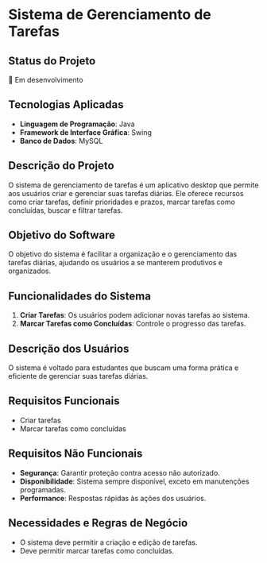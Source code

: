 # Sistema de Gerenciamento de Tarefas

## Status do Projeto
:construction: Em desenvolvimento

## Tecnologias Aplicadas
- **Linguagem de Programação**: Java
- **Framework de Interface Gráfica**: Swing
- **Banco de Dados**: MySQL

## Descrição do Projeto
O sistema de gerenciamento de tarefas é um aplicativo desktop que permite aos usuários criar e gerenciar suas tarefas diárias. Ele oferece recursos como criar tarefas, definir prioridades e prazos, marcar tarefas como concluídas, buscar e filtrar tarefas.

## Objetivo do Software
O objetivo do sistema é facilitar a organização e o gerenciamento das tarefas diárias, ajudando os usuários a se manterem produtivos e organizados.

## Funcionalidades do Sistema
1. **Criar Tarefas**: Os usuários podem adicionar novas tarefas ao sistema.
2. **Marcar Tarefas como Concluídas**: Controle o progresso das tarefas.

## Descrição dos Usuários
O sistema é voltado para estudantes que buscam uma forma prática e eficiente de gerenciar suas tarefas diárias.

## Requisitos Funcionais
- Criar tarefas
- Marcar tarefas como concluídas

## Requisitos Não Funcionais
- **Segurança**: Garantir proteção contra acesso não autorizado.
- **Disponibilidade**: Sistema sempre disponível, exceto em manutenções programadas.
- **Performance**: Respostas rápidas às ações dos usuários.

## Necessidades e Regras de Negócio
- O sistema deve permitir a criação e edição de tarefas.
- Deve permitir marcar tarefas como concluídas.
